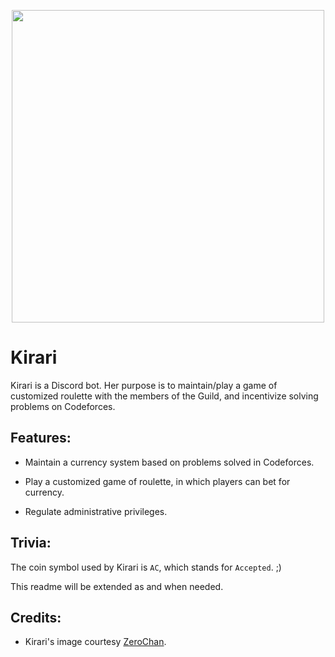 <p align="center">
  <img width="500" height="500" src="https://i.imgur.com/h5wSa9O.png">
</p>

# Kirari

Kirari is a Discord bot. Her purpose is to maintain/play a game of customized roulette with
the members of the Guild, and incentivize solving problems on Codeforces.

## Features:

* Maintain a currency system based on problems solved in Codeforces.

* Play a customized game of roulette, in which players can bet for currency.

* Regulate administrative privileges.

## Trivia:

The coin symbol used by Kirari is `AC`, which stands for `Accepted`. ;)

This readme will be extended as and when needed.

## Credits:

* Kirari's image courtesy [ZeroChan](https://www.zerochan.net/2180966).

